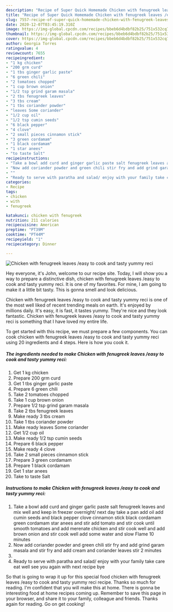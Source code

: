 ```yaml
---
description: "Recipe of Super Quick Homemade Chicken with fenugreek leaves /easy to cook and tasty yummy reci"
title: "Recipe of Super Quick Homemade Chicken with fenugreek leaves /easy to cook and tasty yummy reci"
slug: 7557-recipe-of-super-quick-homemade-chicken-with-fenugreek-leaves-easy-to-cook-and-tasty-yummy-reci
date: 2020-12-07T03:45:19.310Z
image: https://img-global.cpcdn.com/recipes/bbeb6d4bdbf82b25/751x532cq70/chicken-with-fenugreek-leaves-easy-to-cook-and-tasty-yummy-reci-recipe-main-photo.jpg
thumbnail: https://img-global.cpcdn.com/recipes/bbeb6d4bdbf82b25/751x532cq70/chicken-with-fenugreek-leaves-easy-to-cook-and-tasty-yummy-reci-recipe-main-photo.jpg
cover: https://img-global.cpcdn.com/recipes/bbeb6d4bdbf82b25/751x532cq70/chicken-with-fenugreek-leaves-easy-to-cook-and-tasty-yummy-reci-recipe-main-photo.jpg
author: Georgia Torres
ratingvalue: 4
reviewcount: 7655
recipeingredient:
- "1 kg chicken"
- "200 grm curd"
- "1 tbs ginger garlic paste"
- "6 green chili"
- "2 tomatoes chopped"
- "1 cup brown onion"
- "1/2 tsp grind garam masala"
- "2 tbs fenugreek leaves"
- "3 tbs cream"
- "1 tbs coriander powder"
- "leaves Some coriander"
- "1/2 cup oil"
- "1/2 tsp cumin seeds"
- "6 black pepper"
- "4 clove"
- "2 small pieces cinnamon stick"
- "3 green cordamam"
- "1 black cordamam"
- "1 star anees"
- "to taste Salt"
recipeinstructions:
- "Take a bowl add curd and ginger garlic paste salt fenugreek leaves and mix well and keep in freezer overnight/ next day take a pan add oil add cumin seeds and black pepper clove cinnamon stick black cordamam green cordamam star anees and stir add tomato and stir cook until smooth tomatoes and add merenate chicken and stir cook well and add brown onion and stir cook well add some water and slow Flame 10 minutes"
- "Now add coriander powder and green chili stir fry and add grind garam masala and stir fry and add cream and coriander leaves stir 2 minutes"
- ""
- "Ready to serve with paratha and salad/ enjoy with your family take care eat well see you again with next recipe bye"
categories:
- Recipe
tags:
- chicken
- with
- fenugreek

katakunci: chicken with fenugreek 
nutrition: 211 calories
recipecuisine: American
preptime: "PT39M"
cooktime: "PT44M"
recipeyield: "1"
recipecategory: Dinner

---
```



![Chicken with fenugreek leaves /easy to cook and tasty yummy reci](https://img-global.cpcdn.com/recipes/bbeb6d4bdbf82b25/751x532cq70/chicken-with-fenugreek-leaves-easy-to-cook-and-tasty-yummy-reci-recipe-main-photo.jpg)

Hey everyone, it's John, welcome to our recipe site. Today, I will show you a way to prepare a distinctive dish, chicken with fenugreek leaves /easy to cook and tasty yummy reci. It is one of my favorites. For mine, I am going to make it a little bit tasty. This is gonna smell and look delicious.



Chicken with fenugreek leaves /easy to cook and tasty yummy reci is one of the most well liked of recent trending meals on earth. It's enjoyed by millions daily. It's easy, it is fast, it tastes yummy. They're nice and they look fantastic. Chicken with fenugreek leaves /easy to cook and tasty yummy reci is something that I have loved my entire life.


To get started with this recipe, we must prepare a few components. You can cook chicken with fenugreek leaves /easy to cook and tasty yummy reci using 20 ingredients and 4 steps. Here is how you cook it.

<!--inarticleads1-->

##### The ingredients needed to make Chicken with fenugreek leaves /easy to cook and tasty yummy reci:

1. Get 1 kg chicken
1. Prepare 200 grm curd
1. Get 1 tbs ginger garlic paste
1. Prepare 6 green chili
1. Take 2 tomatoes chopped
1. Take 1 cup brown onion
1. Prepare 1/2 tsp grind garam masala
1. Take 2 tbs fenugreek leaves
1. Make ready 3 tbs cream
1. Take 1 tbs coriander powder
1. Make ready leaves Some coriander
1. Get 1/2 cup oil
1. Make ready 1/2 tsp cumin seeds
1. Prepare 6 black pepper
1. Make ready 4 clove
1. Take 2 small pieces cinnamon stick
1. Prepare 3 green cordamam
1. Prepare 1 black cordamam
1. Get 1 star anees
1. Take to taste Salt




<!--inarticleads2-->

##### Instructions to make Chicken with fenugreek leaves /easy to cook and tasty yummy reci:

1. Take a bowl add curd and ginger garlic paste salt fenugreek leaves and mix well and keep in freezer overnight/ next day take a pan add oil add cumin seeds and black pepper clove cinnamon stick black cordamam green cordamam star anees and stir add tomato and stir cook until smooth tomatoes and add merenate chicken and stir cook well and add brown onion and stir cook well add some water and slow Flame 10 minutes
1. Now add coriander powder and green chili stir fry and add grind garam masala and stir fry and add cream and coriander leaves stir 2 minutes
1. 
1. Ready to serve with paratha and salad/ enjoy with your family take care eat well see you again with next recipe bye




So that is going to wrap it up for this special food chicken with fenugreek leaves /easy to cook and tasty yummy reci recipe. Thanks so much for reading. I'm confident that you will make this at home. There is gonna be interesting food at home recipes coming up. Remember to save this page in your browser, and share it to your family, colleague and friends. Thanks again for reading. Go on get cooking!
